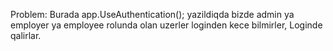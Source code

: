 Problem: Burada app.UseAuthentication(); yazildiqda bizde admin ya employer ya employee rolunda olan uzerler loginden kece bilmirler, Loginde qalirlar.
